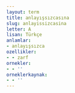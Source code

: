 ```yaml
---
layout: term
title: anlayışsızcasına
slug: anlayissizcasina
letter: A
lisan: Türkçe
anlamlar:
- anlayışsızca
ozellikler:
- - zarf
ornekler:
- - ''
orneklerkaynak:
- - ''
---
```

